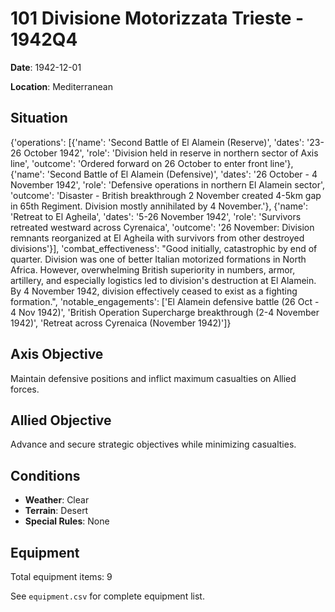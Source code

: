 # 101 Divisione Motorizzata Trieste - 1942Q4

**Date**: 1942-12-01

**Location**: Mediterranean

## Situation

{'operations': [{'name': 'Second Battle of El Alamein (Reserve)', 'dates': '23-26 October 1942', 'role': 'Division held in reserve in northern sector of Axis line', 'outcome': 'Ordered forward on 26 October to enter front line'}, {'name': 'Second Battle of El Alamein (Defensive)', 'dates': '26 October - 4 November 1942', 'role': 'Defensive operations in northern El Alamein sector', 'outcome': 'Disaster - British breakthrough 2 November created 4-5km gap in 65th Regiment. Division mostly annihilated by 4 November.'}, {'name': 'Retreat to El Agheila', 'dates': '5-26 November 1942', 'role': 'Survivors retreated westward across Cyrenaica', 'outcome': '26 November: Division remnants reorganized at El Agheila with survivors from other destroyed divisions'}], 'combat_effectiveness': "Good initially, catastrophic by end of quarter. Division was one of better Italian motorized formations in North Africa. However, overwhelming British superiority in numbers, armor, artillery, and especially logistics led to division's destruction at El Alamein. By 4 November 1942, division effectively ceased to exist as a fighting formation.", 'notable_engagements': ['El Alamein defensive battle (26 Oct - 4 Nov 1942)', 'British Operation Supercharge breakthrough (2-4 November 1942)', 'Retreat across Cyrenaica (November 1942)']}

## Axis Objective

Maintain defensive positions and inflict maximum casualties on Allied forces.

## Allied Objective

Advance and secure strategic objectives while minimizing casualties.

## Conditions

- **Weather**: Clear
- **Terrain**: Desert
- **Special Rules**: None

## Equipment

Total equipment items: 9

See `equipment.csv` for complete equipment list.
